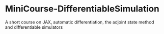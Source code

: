 # MiniCourse-DifferentiableSimulation
A short course on JAX, automatic differentiation, the adjoint state method and differentiable simulators
